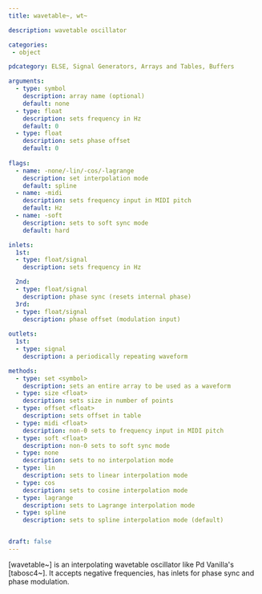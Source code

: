 ```yaml
---
title: wavetable~, wt~

description: wavetable oscillator

categories:
 - object

pdcategory: ELSE, Signal Generators, Arrays and Tables, Buffers

arguments:
  - type: symbol
    description: array name (optional)
    default: none
  - type: float
    description: sets frequency in Hz
    default: 0
  - type: float
    description: sets phase offset
    default: 0
  
flags:
  - name: -none/-lin/-cos/-lagrange
    description: set interpolation mode
    default: spline
  - name: -midi
    description: sets frequency input in MIDI pitch
    default: Hz
  - name: -soft
    description: sets to soft sync mode
    default: hard

inlets:
  1st:
  - type: float/signal
    description: sets frequency in Hz

  2nd:
  - type: float/signal
    description: phase sync (resets internal phase)
  3rd:
  - type: float/signal
    description: phase offset (modulation input)
    
outlets:
  1st:
  - type: signal
    description: a periodically repeating waveform

methods: 
  - type: set <symbol>
    description: sets an entire array to be used as a waveform
  - type: size <float>
    description: sets size in number of points
  - type: offset <float>
    description: sets offset in table
  - type: midi <float>
    description: non-0 sets to frequency input in MIDI pitch
  - type: soft <float>
    description: non-0 sets to soft sync mode
  - type: none
    description: sets to no interpolation mode
  - type: lin
    description: sets to linear interpolation mode
  - type: cos
    description: sets to cosine interpolation mode
  - type: lagrange
    description: sets to Lagrange interpolation mode
  - type: spline
    description: sets to spline interpolation mode (default)


draft: false
---
```


[wavetable~] is an interpolating wavetable oscillator like Pd Vanilla's [tabosc4~]. It accepts negative frequencies, has inlets for phase sync and phase modulation.
